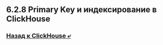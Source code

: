 ## 6.2.8 Primary Key и индексирование в ClickHouse

### [Назад к ClickHouse ⤶](/data/Module6/data/clickhouse.md)


